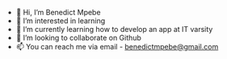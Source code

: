 - 👋 Hi, I’m Benedict Mpebe
- 👀 I’m interested in learning
- 🌱 I’m currently learning how to develop an app at IT varsity
- 💞️ I’m looking to collaborate on Github
- 📫 You can reach me via email - benedictmpebe@gmail.com

<!---
Benedict Mpebe is a ✨ special ✨ repository because its `README.md` (this file) appears on your GitHub profile.
You can click the Preview link to take a look at your changes.
--->
